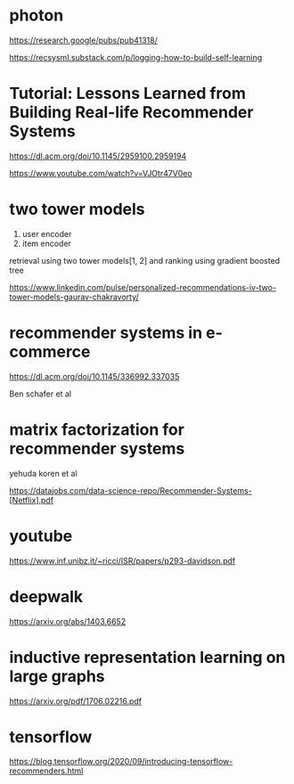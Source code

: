
# photon

https://research.google/pubs/pub41318/

https://recsysml.substack.com/p/logging-how-to-build-self-learning

# Tutorial: Lessons Learned from Building Real-life Recommender Systems

https://dl.acm.org/doi/10.1145/2959100.2959194

https://www.youtube.com/watch?v=VJOtr47V0eo

# two tower models

1. user encoder
2. item encoder

retrieval using two tower models[1, 2] and ranking using gradient boosted tree

https://www.linkedin.com/pulse/personalized-recommendations-iv-two-tower-models-gaurav-chakravorty/


# recommender systems in e-commerce

https://dl.acm.org/doi/10.1145/336992.337035

Ben schafer et al


# matrix factorization for recommender systems

yehuda koren et al

https://datajobs.com/data-science-repo/Recommender-Systems-[Netflix].pdf

# youtube

https://www.inf.unibz.it/~ricci/ISR/papers/p293-davidson.pdf

# deepwalk

https://arxiv.org/abs/1403.6652

# inductive representation learning on large graphs

https://arxiv.org/pdf/1706.02216.pdf


# tensorflow

https://blog.tensorflow.org/2020/09/introducing-tensorflow-recommenders.html
